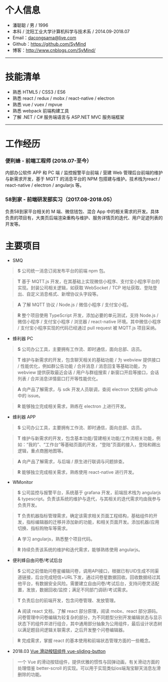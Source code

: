 # 个人信息
* 潘聪聪 / 男 / 1996
* 本科 / 沈阳工业大学计算机科学与技术系 / 2014.09-2018.07
* Email：<dacongsama@live.com>
* Github：<https://github.com/SyMind>
* 博客：<http://www.cnblogs.com/SyMind/>

---

# 技能清单
* 熟悉 HTML5 / CSS3 / ES6
* 熟悉 react / redux / mobx / react-native / electron
* 熟悉 vue / vuex / mpvue
* 熟悉 webpack 前端构建工具
* 了解 .NET / C# 服务端语言与 ASP.NET MVC 服务端框架

---

# 工作经历
### 便利蜂 - 前端工程师 (2018.07-至今）
内部办公软件 APP 和 PC 端 / 监控报警平台前端 / 营建 Web 管理后台前端的维护与新需求开发，基于 MQTT 的消息平台的 NPM 包搭建与维护。技术栈为react / react-native / electron / angularjs 等。

### 58到家 - 前端研发部实习（2017.08-2018.05）
负责58到家平台相关的 M 端、微信钱包、混合 App 中的相关需求的开发。具体负责的项目有，大类页后端渲染重构与维护、服务详情页的迭代、用户足迹列表的开发等。

# 主要项目
* SMQ
> **S** 公司统一消息订阅发布平台的前端 npm 包。

> **T** 基于 MQTT.js 开发，在其基础上实现微信小程序、支付宝小程序平台的实现。封装公司相关逻辑，如获取 WebSocket / TCP 地址获取、登陆登出、自定义消息格式、新增协议头字段等。

> **A** 了解 MQTT 协议 / Node.js / 微信小程序 / 支付宝小程。

> **R** 整个项目使用 TypeScript 开发，添加必要的单元测试，支持 Node.js / 微信小程序 / 支付宝小程序 / 浏览器 / react-native 环境。其中微信小程序 / 支付宝小程序实现的代码已经通过 pull request 被 MQTT.js 项目采纳。

* 蜂利器 PC
> **S** 公司办公工具，主要拥有工作流、即时通信，面向总部、店员。

> **T** 维护与新需求的开发，包含聊天相关的基础功能 / 为 webview 提供接口 / 性能优化，例如群公告功能 / 合并消息 / 消息回复等基础功能，为 webview 提供获取最近会话 / 用户与群组搜索 / 新窗口开启等接口，会话列表 / 合并消息详情窗口打开等性能优化。

> **A** 向产品了解需求，与 sdk 开发人员联调，查阅 electron 文档和 github 中的 issue。

> **R** 能够独立完成相关需求，熟练在 electron 上进行开发。

* 蜂利器 APP
> **S** 公司办公工具，主要拥有工作流、即时通信，面向总部、店员。

> **T** 维护与新需求的开发，包含基本功能/营建相关功能/工作流相关功能，例如：“我的”、“工作台”等基础页面的开发，“登陆”页面的接入，登陆和踢出逻辑，重点商圈地图等。

> **A** 向产品了解需求，与后端 / 原生进行联调与问题排查。

> **R** 能够独立完成相关需求，熟练使用 react-native 进行开发。

* WMonitor
> **S** 公司监控与报警平台，系统基于 grafana 开发，前端技术栈为 angularjs & typescript。负责该系统的维护与迭代，与其相关的迭代需求均由我参与负责开发。

> **T** 负责机器指标管理需求，确定该需求相关页面工程结构，基础组件的开发，指标编辑器的迁移并添加新的功能，和相关页面开发。添加机器/应用切换、指标购物车等需求。

> **A** 学习 angularjs，熟悉整个项目代码。

> **R** 持续负责该系统的维护和迭代需求，能够熟练使用 angularjs。


* 便利蜂自由问卷/考试后台
> **S** 公司之前借助问卷星编辑问卷，调用API接口，根据已有UID生成不同渠道链接，后台完成短信+URL下发，通过问卷星数据回收。回收数据经过其他平台，有数据安全风险。需要建立自由问卷/考试后台，支持问卷灵活配置，发放，数据回收/监控；满足不同部门调研/考试需求。

> **T** 负责后台的前端开发，包含问卷管理、发放管理。

> **A** 阅读 react 文档，了解 react 部分原理，阅读 mobx、react 部分源码。问卷管理中问卷编辑为较复杂的部分，为不同题型分别开发编辑状态与显示状态下的组件并进行组合，其中通用部分抽象为公用组件，最后设计状态树以满足题目间逻辑关联需求，之后开发整个问卷编辑器。

> **R** 完成需求，掌握 react 的基本使用和前端状态管理方面的一些概念。


* 2018.03 [Vue 滑动按钮组件 vue-sliding-button](https://github.com/SyMind/vue-sliding-button)

> 一个 Vue 的滑动按钮组件，提供优雅的惯性与回弹动画，有关滑动方面的处理借鉴 better-scroll 的实现。可以用于实现类似ios端淘宝聊天消息左滑删除的功能。
